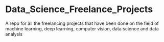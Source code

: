 # Data_Science_Freelance_Projects
A repo for all the freelancing projects that have been done on the field of machine learning, deep learning, computer vision, data science and data analysis

